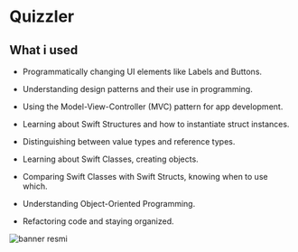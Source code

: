 

#  Quizzler

## What i used


* Programmatically changing UI elements like Labels and Buttons.

* Understanding design patterns and their use in programming.

* Using the Model-View-Controller (MVC) pattern for app development.

* Learning about Swift Structures and how to instantiate struct instances.

* Distinguishing between value types and reference types.

* Learning about Swift Classes, creating objects.

* Comparing Swift Classes with Swift Structs, knowing when to use which.

* Understanding Object-Oriented Programming.

* Refactoring code and staying organized.



        

![banner resmi](https://r.resimlink.com/Uqkcmv5d.png)



